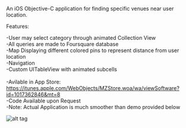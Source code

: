 An iOS Objective-C application for finding specific venues near user location.  <br />

Features: <br />

-User may select category through animated Collection View <br />
-All queries are made to Foursquare database <br />
-Map Displaying different colored pins to represent distance from user location <br />
-Navigation <br />
-Custom UITableView with animated subcells <br /> <br />
-Avilable in App Store: https://itunes.apple.com/WebObjects/MZStore.woa/wa/viewSoftware?id=1017362846&mt=8 <br />
-Code Available upon Request <br /> 
-Note: Actual Application is much smoother than demo provided below<br /> 

![alt tag](https://github.com/sp71/CityLife/blob/master/demo.gif)
